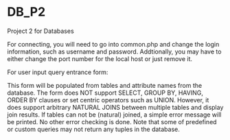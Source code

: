 # DB_P2
Project 2 for Databases 

For connecting, you will need to go into common.php and change the login information, such as username and password. Addtionally, you may have to either change the port number for the local host or just remove it.

For user input query entrance form:

This form will be populated from tables and attribute names from the database. The form does NOT support SELECT, GROUP BY, HAVING, ORDER BY clauses or set centric operators such as UNION. However, it does support arbitrary NATURAL JOINS between multiple tables and display join results.
If tables can not be (natural) joined, a simple error message will be printed. No other error checking is done. Note that some of predefined or custom queries may not return any tuples in the database. 
